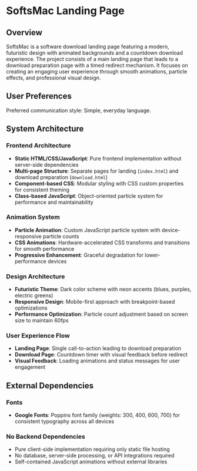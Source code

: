 # SoftsMac Landing Page

## Overview

SoftsMac is a software download landing page featuring a modern, futuristic design with animated backgrounds and a countdown download experience. The project consists of a main landing page that leads to a download preparation page with a timed redirect mechanism. It focuses on creating an engaging user experience through smooth animations, particle effects, and professional visual design.

## User Preferences

Preferred communication style: Simple, everyday language.

## System Architecture

### Frontend Architecture
- **Static HTML/CSS/JavaScript**: Pure frontend implementation without server-side dependencies
- **Multi-page Structure**: Separate pages for landing (`index.html`) and download preparation (`download.html`)
- **Component-based CSS**: Modular styling with CSS custom properties for consistent theming
- **Class-based JavaScript**: Object-oriented particle system for performance and maintainability

### Animation System
- **Particle Animation**: Custom JavaScript particle system with device-responsive particle counts
- **CSS Animations**: Hardware-accelerated CSS transforms and transitions for smooth performance
- **Progressive Enhancement**: Graceful degradation for lower-performance devices

### Design Architecture
- **Futuristic Theme**: Dark color scheme with neon accents (blues, purples, electric greens)
- **Responsive Design**: Mobile-first approach with breakpoint-based optimizations
- **Performance Optimization**: Particle count adjustment based on screen size to maintain 60fps

### User Experience Flow
- **Landing Page**: Single call-to-action leading to download preparation
- **Download Page**: Countdown timer with visual feedback before redirect
- **Visual Feedback**: Loading animations and status messages for user engagement

## External Dependencies

### Fonts
- **Google Fonts**: Poppins font family (weights: 300, 400, 600, 700) for consistent typography across all devices

### No Backend Dependencies
- Pure client-side implementation requiring only static file hosting
- No database, server-side processing, or API integrations required
- Self-contained JavaScript animations without external libraries